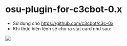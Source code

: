 # osu-plugin-for-c3cbot-0.x
 - Sử dụng cho https://github.com/c3cbot/c3c-0x
 - Khi thực hiện lệnh sẽ cho ra stat card như sau:
 <img src = 'https://scontent.fhan3-1.fna.fbcdn.net/v/t1.15752-9/185280190_390005218840901_8204422631536325615_n.png?_nc_cat=102&ccb=1-3&_nc_sid=ae9488&_nc_ohc=oSFJl4wPq6YAX8BwfJH&_nc_ht=scontent.fhan3-1.fna&oh=f630f061eb59132b8887e3ec1eca444f&oe=60C6B06B'>
